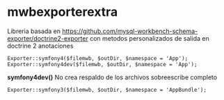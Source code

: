 # mwbexporterextra
Libreria basada en https://github.com/mysql-workbench-schema-exporter/doctrine2-exporter con metodos personalizados de salida en doctrine 2 anotaciones

```
Exporter::symfony4($filemwb, $outDir, $namespace = 'App');
Exporter::symfony4dev($filemwb, $outDir, $namespace = 'App');
```
**symfony4dev()** No crea respaldo de los archivos sobreescribe completo 

```
Exporter::symfony3($filemwb, $outDir, $namespace = 'AppBundle');
```
